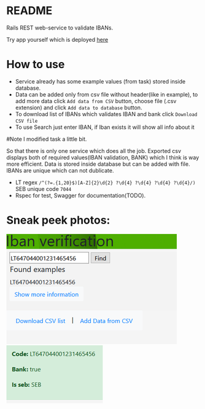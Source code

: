 # README
Rails REST web-service to validate IBANs.

Try app yourself which is deployed [here](https://ibanvalidation.herokuapp.com/.)

# How to use
* Service already has some example values (from task) stored inside database.
* Data can be added only from csv file without header(like in example), to add more data click `Add data from CSV` button, choose file (.csv extension) and click 
`Add data to database` button.
* To download list of IBANs which validates IBAN and bank click `Download CSV file`
* To use Search just enter IBAN, if Iban exists it will show all info about it

#Note
I modified task a little bit.

So that there is only one service which does all the job. Exported csv displays both of required values(IBAN validation, BANK) which I think is way more efficient.
Data is stored inside database but can be added with file. IBANs are unique which can not dublicate.

* LT regex `/^(?=.{1,20}$)[A-Z]{2}\d{2} ?\d{4} ?\d{4} ?\d{4} ?\d{4}/)` SEB unique code `7044`
* Rspec for test, Swagger for documentation(TODO).

# Sneak peek photos:


 ![](img/1.png) ![](img/2.png)


